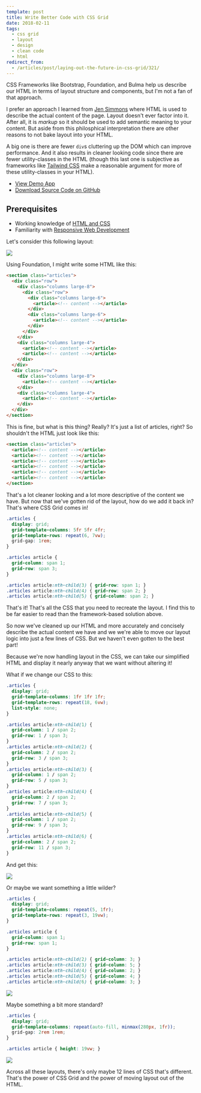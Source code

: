 ```yaml
---
template: post
title: Write Better Code with CSS Grid
date: 2018-02-11
tags:
  - css grid
  - layout
  - design
  - clean code
  - html
redirect_from:
  - /articles/post/laying-out-the-future-in-css-grid/321/
---
```


CSS Frameworks like Bootstrap, Foundation, and Bulma help us describe our HTML in terms of layout structure and components, but I'm not a fan of that approach.

I prefer an approach I learned from [Jen Simmons](https://www.youtube.com/watch?v=qNtJ5p3h2A4) where HTML is used to describe the actual content of the page. Layout doesn't ever factor into it. After all, it is *markup* so it should be used to add semantic meaning to your content. But aside from this philosphical interpretation there are other reasons to not bake layout into your HTML.

A big one is there are fewer `div`s cluttering up the DOM which can improve performance. And it also results in cleaner looking code since there are fewer utility-classes in the HTML (though this last one is subjective as frameworks like [Tailwind CSS](https://tailwindcss.com/) make a reasonable argument for more of these utility-classes in your HTML).

* [View Demo App](https://ui-playground-grid-demo.glitch.me/)
* [Download Source Code on GitHub](https://github.com/arkmuntasser/css-grid-demos)

## Prerequisites

* Working knowledge of [HTML and CSS](https://internetingishard.com/html-and-css/)
* Familiarity with [Responsive Web Development](https://www.smashingmagazine.com/2011/01/guidelines-for-responsive-web-design/)

Let's consider this following layout:

![](https://res.cloudinary.com/arkmuntasser/image/upload/c_scale,f_auto,q_80,w_800/v1564885707/PixelSnap_2019-08-03_at_19.21.49_2x.png)

Using Foundation, I might write some HTML like this:

```html
<section class="articles">
  <div class="row">
    <div class="columns large-8">
      <div class="row">
        <div class="columns large-6">
          <article><!-- content --></article>
        </div>
        <div class="columns large-6">
          <article><!-- content --></article>
        </div>
      </div>
    </div>
    <div class="columns large-4">
      <article><!-- content --></article>
      <article><!-- content --></article>
    </div>
  </div>
  <div class="row">
    <div class="columns large-8">
      <article><!-- content --></article>
    </div>
    <div class="columns large-4">
      <article><!-- content --></article>
    </div>
  </div>
</section>
```

This is fine, but what is this thing? Really? It's just a list of articles, right? So shouldn't the HTML just look like this:

```html
<section class="articles">
  <article><!-- content --></article>
  <article><!-- content --></article>
  <article><!-- content --></article>
  <article><!-- content --></article>
  <article><!-- content --></article>
  <article><!-- content --></article>
</section>
```

That's a lot cleaner looking and a lot more descriptive of the content we have. But now that we've gotten rid of the layout, how do we add it back in? That's where CSS Grid comes in!

```css
.articles {
  display: grid;
  grid-template-columns: 5fr 5fr 4fr;
  grid-template-rows: repeat(6, 7vw);
  grid-gap: 1rem;
}

.articles article {
  grid-column: span 1;
  grid-row: span 3;
}

.articles article:nth-child(3) { grid-row: span 1; }
.articles article:nth-child(4) { grid-row: span 2; }
.articles article:nth-child(5) { grid-column: span 2; }
```

That's it! That's all the CSS that you need to recreate the layout. I find this to be far easier to read than the framework-based solution above.

So now we've cleaned up our HTML and more accurately and concisely describe the actual content we have and we we're able to move our layout logic into just a few lines of CSS. But we haven't even gotten to the best part!

Because we're now handling layout in the CSS, we can take our simplified HTML and display it nearly anyway that we want without altering it!

What if we change our CSS to this:

```css
.articles {
  display: grid;
  grid-template-columns: 1fr 1fr 1fr;
  grid-template-rows: repeat(18, 6vw);
  list-style: none;
}

.articles article:nth-child(1) {
  grid-column: 1 / span 2;
  grid-row: 1 / span 3;
}
.articles article:nth-child(2) {
  grid-column: 2 / span 2;
  grid-row: 3 / span 3;
}
.articles article:nth-child(3) {
  grid-column: 1 / span 2;
  grid-row: 5 / span 3;
}
.articles article:nth-child(4) {
  grid-column: 2 / span 2;
  grid-row: 7 / span 3;
}
.articles article:nth-child(5) {
  grid-column: 1 / span 2;
  grid-row: 9 / span 3;
}
.articles article:nth-child(6) {
  grid-column: 2 / span 2;
  grid-row: 11 / span 3;
}
```

And get this:

![](https://res.cloudinary.com/arkmuntasser/image/upload/c_scale,f_auto,q_80,w_800/v1564885707/PixelSnap_2019-08-03_at_19.22.39_2x.png)

Or maybe we want something a little wilder?

```css
.articles {
  display: grid;
  grid-template-columns: repeat(5, 1fr);
  grid-template-rows: repeat(3, 19vw);
}

.articles article {
  grid-column: span 1;
  grid-row: span 1;
}

.articles article:nth-child(2) { grid-column: 3; }
.articles article:nth-child(3) { grid-column: 5; }
.articles article:nth-child(4) { grid-column: 2; }
.articles article:nth-child(5) { grid-column: 4; }
.articles article:nth-child(6) { grid-column: 3; }
```

![](https://res.cloudinary.com/arkmuntasser/image/upload/c_scale,f_auto,q_80,w_800/v1564885707/PixelSnap_2019-08-03_at_19.23.33_2x.png)

Maybe something a bit more standard?

```css
.articles {
  display: grid;
  grid-template-columns: repeat(auto-fill, minmax(280px, 1fr));
  grid-gap: 2rem 1rem;
}

.articles article { height: 19vw; }
```

![](https://res.cloudinary.com/arkmuntasser/image/upload/c_scale,f_auto,q_80,w_800/v1564885708/PixelSnap_2019-08-03_at_19.24.07_2x.png)

Across all these layouts, there's only maybe 12 lines of CSS that's different. That's the power of CSS Grid and the power of moving layout out of the HTML.
